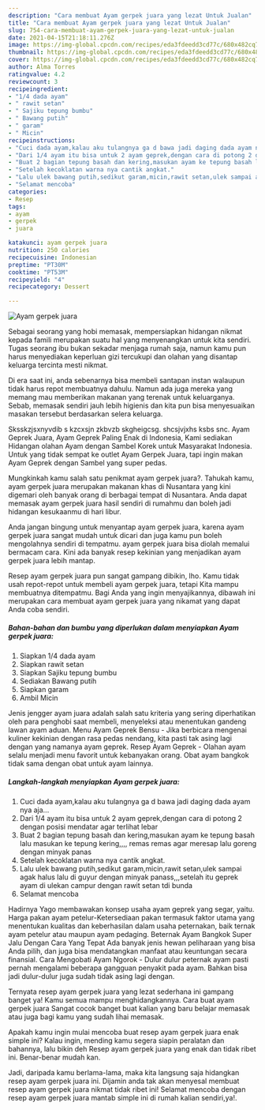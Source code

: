 ```yaml
---
description: "Cara membuat Ayam gerpek juara yang lezat Untuk Jualan"
title: "Cara membuat Ayam gerpek juara yang lezat Untuk Jualan"
slug: 754-cara-membuat-ayam-gerpek-juara-yang-lezat-untuk-jualan
date: 2021-04-15T21:18:11.276Z
image: https://img-global.cpcdn.com/recipes/eda3fdeedd3cd77c/680x482cq70/ayam-gerpek-juara-foto-resep-utama.jpg
thumbnail: https://img-global.cpcdn.com/recipes/eda3fdeedd3cd77c/680x482cq70/ayam-gerpek-juara-foto-resep-utama.jpg
cover: https://img-global.cpcdn.com/recipes/eda3fdeedd3cd77c/680x482cq70/ayam-gerpek-juara-foto-resep-utama.jpg
author: Alma Torres
ratingvalue: 4.2
reviewcount: 3
recipeingredient:
- "1/4 dada ayam"
- " rawit setan"
- " Sajiku tepung bumbu"
- " Bawang putih"
- " garam"
- " Micin"
recipeinstructions:
- "Cuci dada ayam,kalau aku tulangnya ga d bawa jadi daging dada ayam nya aja..."
- "Dari 1/4 ayam itu bisa untuk 2 ayam geprek,dengan cara di potong 2 dengan posisi mendatar agar terlihat lebar"
- "Buat 2 bagian tepung basah dan kering,masukan ayam ke tepung basah lalu masukan ke tepung kering,,,, remas remas agar meresap lalu goreng dengan minyak panas"
- "Setelah kecoklatan warna nya cantik angkat."
- "Lalu ulek bawang putih,sedikut garam,micin,rawit setan,ulek sampai agak halus lalu di guyur dengan minyak panass,,,setelah itu geprek ayam di ulekan campur dengan rawit setan tdi bunda"
- "Selamat mencoba"
categories:
- Resep
tags:
- ayam
- gerpek
- juara

katakunci: ayam gerpek juara 
nutrition: 250 calories
recipecuisine: Indonesian
preptime: "PT30M"
cooktime: "PT53M"
recipeyield: "4"
recipecategory: Dessert

---
```



![Ayam gerpek juara](https://img-global.cpcdn.com/recipes/eda3fdeedd3cd77c/680x482cq70/ayam-gerpek-juara-foto-resep-utama.jpg)

Sebagai seorang yang hobi memasak, mempersiapkan hidangan nikmat kepada famili merupakan suatu hal yang menyenangkan untuk kita sendiri. Tugas seorang ibu bukan sekadar menjaga rumah saja, namun kamu pun harus menyediakan keperluan gizi tercukupi dan olahan yang disantap keluarga tercinta mesti nikmat.

Di era  saat ini, anda sebenarnya bisa membeli santapan instan walaupun tidak harus repot membuatnya dahulu. Namun ada juga mereka yang memang mau memberikan makanan yang terenak untuk keluarganya. Sebab, memasak sendiri jauh lebih higienis dan kita pun bisa menyesuaikan masakan tersebut berdasarkan selera keluarga. 

Sksskzjsxnyvdib s kzcxsjn zkbvzb skgheigcsg. shcsjvjxhs ksbs snc. Ayam Geprek Juara, Ayam Geprek Paling Enak di Indonesia, Kami sediakan Hidangan olahan Ayam dengan Sambel Korek untuk Masyarakat Indonesia. Untuk yang tidak sempat ke outlet Ayam Gerpek Juara, tapi ingin makan Ayam Geprek dengan Sambel yang super pedas.

Mungkinkah kamu salah satu penikmat ayam gerpek juara?. Tahukah kamu, ayam gerpek juara merupakan makanan khas di Nusantara yang kini digemari oleh banyak orang di berbagai tempat di Nusantara. Anda dapat memasak ayam gerpek juara hasil sendiri di rumahmu dan boleh jadi hidangan kesukaanmu di hari libur.

Anda jangan bingung untuk menyantap ayam gerpek juara, karena ayam gerpek juara sangat mudah untuk dicari dan juga kamu pun boleh mengolahnya sendiri di tempatmu. ayam gerpek juara bisa diolah memalui bermacam cara. Kini ada banyak resep kekinian yang menjadikan ayam gerpek juara lebih mantap.

Resep ayam gerpek juara pun sangat gampang dibikin, lho. Kamu tidak usah repot-repot untuk membeli ayam gerpek juara, tetapi Kita mampu membuatnya ditempatmu. Bagi Anda yang ingin menyajikannya, dibawah ini merupakan cara membuat ayam gerpek juara yang nikamat yang dapat Anda coba sendiri.

<!--inarticleads1-->

##### Bahan-bahan dan bumbu yang diperlukan dalam menyiapkan Ayam gerpek juara:

1. Siapkan 1/4 dada ayam
1. Siapkan  rawit setan
1. Siapkan  Sajiku tepung bumbu
1. Sediakan  Bawang putih
1. Siapkan  garam
1. Ambil  Micin


Jenis jengger ayam juara adalah salah satu kriteria yang sering diperhatikan oleh para penghobi saat membeli, menyeleksi atau menentukan gandeng lawan ayam aduan. Menu Ayam Geprek Bensu - Jika berbicara mengenai kuliner kekinian dengan rasa pedas nendang, kita pasti tak asing lagi dengan yang namanya ayam geprek. Resep Ayam Geprek - Olahan ayam selalu menjadi menu favorit untuk kebanyakan orang. Obat ayam bangkok tidak sama dengan obat untuk ayam lainnya. 

<!--inarticleads2-->

##### Langkah-langkah menyiapkan Ayam gerpek juara:

1. Cuci dada ayam,kalau aku tulangnya ga d bawa jadi daging dada ayam nya aja...
1. Dari 1/4 ayam itu bisa untuk 2 ayam geprek,dengan cara di potong 2 dengan posisi mendatar agar terlihat lebar
1. Buat 2 bagian tepung basah dan kering,masukan ayam ke tepung basah lalu masukan ke tepung kering,,,, remas remas agar meresap lalu goreng dengan minyak panas
1. Setelah kecoklatan warna nya cantik angkat.
1. Lalu ulek bawang putih,sedikut garam,micin,rawit setan,ulek sampai agak halus lalu di guyur dengan minyak panass,,,setelah itu geprek ayam di ulekan campur dengan rawit setan tdi bunda
1. Selamat mencoba


Hadirnya Yago membawakan konsep usaha ayam geprek yang segar, yaitu. Harga pakan ayam petelur-Ketersediaan pakan termasuk faktor utama yang menentukan kualitas dan keberhasilan dalam usaha peternakan, baik ternak ayam petelur atau maupun ayam pedaging. Beternak Ayam Bangkok Super Jalu Dengan Cara Yang Tepat Ada banyak jenis hewan peliharaan yang bisa Anda pilih, dan juga bisa mendatangkan manfaat atau keuntungan secara finansial. Cara Mengobati Ayam Ngorok - Dulur dulur peternak ayam pasti pernah mengalami beberapa gangguan penyakit pada ayam. Bahkan bisa jadi dulur-dulur juga sudah tidak asing lagi dengan. 

Ternyata resep ayam gerpek juara yang lezat sederhana ini gampang banget ya! Kamu semua mampu menghidangkannya. Cara buat ayam gerpek juara Sangat cocok banget buat kalian yang baru belajar memasak atau juga bagi kamu yang sudah lihai memasak.

Apakah kamu ingin mulai mencoba buat resep ayam gerpek juara enak simple ini? Kalau ingin, mending kamu segera siapin peralatan dan bahannya, lalu bikin deh Resep ayam gerpek juara yang enak dan tidak ribet ini. Benar-benar mudah kan. 

Jadi, daripada kamu berlama-lama, maka kita langsung saja hidangkan resep ayam gerpek juara ini. Dijamin anda tak akan menyesal membuat resep ayam gerpek juara nikmat tidak ribet ini! Selamat mencoba dengan resep ayam gerpek juara mantab simple ini di rumah kalian sendiri,ya!.

